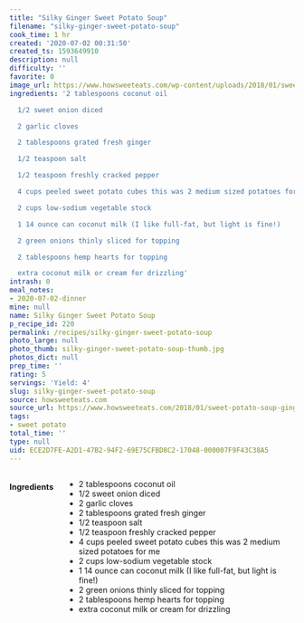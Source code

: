 ```yaml
---
title: "Silky Ginger Sweet Potato Soup"
filename: "silky-ginger-sweet-potato-soup"
cook_time: 1 hr
created: '2020-07-02 00:31:50'
created_ts: 1593649910
description: null
difficulty: ''
favorite: 0
image_url: https://www.howsweeteats.com/wp-content/uploads/2018/01/sweet-potato-ginger-soup-I-howsweeteats.com-6-660x857.jpg
ingredients: '2 tablespoons coconut oil

  1/2 sweet onion diced

  2 garlic cloves

  2 tablespoons grated fresh ginger

  1/2 teaspoon salt

  1/2 teaspoon freshly cracked pepper

  4 cups peeled sweet potato cubes this was 2 medium sized potatoes for me

  2 cups low-sodium vegetable stock

  1 14 ounce can coconut milk (I like full-fat, but light is fine!)

  2 green onions thinly sliced for topping

  2 tablespoons hemp hearts for topping

  extra coconut milk or cream for drizzling'
intrash: 0
meal_notes:
- 2020-07-02-dinner
mine: null
name: Silky Ginger Sweet Potato Soup
p_recipe_id: 220
permalink: /recipes/silky-ginger-sweet-potato-soup
photo_large: null
photo_thumb: silky-ginger-sweet-potato-soup-thumb.jpg
photos_dict: null
prep_time: ''
rating: 5
servings: 'Yield: 4'
slug: silky-ginger-sweet-potato-soup
source: howsweeteats.com
source_url: https://www.howsweeteats.com/2018/01/sweet-potato-soup-ginger/
tags:
- sweet potato
total_time: ''
type: null
uid: ECE2D7FE-A2D1-47B2-94F2-69E75CFBD8C2-17048-000007F9F43C38A5
---
```

<div class="large-8 medium-7 columns" id="writeup">	</div><!-- #writeup -->
</div><!-- #row-one -->
<div class="row" id="row-two">	<div class="medium-4 small-5 columns" id="ingredients"><h4>Ingredients</h4><div class="box box-ingredients content"><ul>
<li>2 tablespoons coconut oil</li>
<li>1/2 sweet onion diced</li>
<li>2 garlic cloves</li>
<li>2 tablespoons grated fresh ginger</li>
<li>1/2 teaspoon salt</li>
<li>1/2 teaspoon freshly cracked pepper</li>
<li>4 cups peeled sweet potato cubes this was 2 medium sized potatoes for me</li>
<li>2 cups low-sodium vegetable stock</li>
<li>1 14 ounce can coconut milk (I like full-fat, but light is fine!)</li>
<li>2 green onions thinly sliced for topping</li>
<li>2 tablespoons hemp hearts for topping</li>
<li>extra coconut milk or cream for drizzling</li>
</ul>
</div>	</div>	<div class="medium-6 small-7 columns" id="directions">	</div>